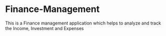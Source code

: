 # Finance-Management
This is a Finance management application which helps to analyze and track the Income, Investment and Expenses
